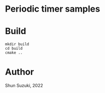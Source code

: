 # Periodic timer samples

# Build

```
mkdir build
cd build
cmake ..
```

# Author

Shun Suzuki, 2022
